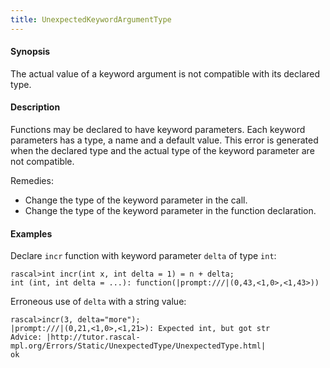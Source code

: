 ```yaml
---
title: UnexpectedKeywordArgumentType
---
```


#### Synopsis

The actual value of a keyword argument is not compatible with its declared type.

#### Description

Functions may be declared to have keyword parameters. Each keyword parameters has a type, a name and a default value.
This error is generated when the declared type and the actual type of the keyword parameter are not compatible.

Remedies:

*  Change the type of the keyword parameter in the call.
*  Change the type of the keyword parameter in the function declaration.

#### Examples

Declare `incr` function with keyword parameter `delta` of type `int`:

```rascal-shell ,error
rascal>int incr(int x, int delta = 1) = n + delta;
int (int, int delta = ...): function(|prompt:///|(0,43,<1,0>,<1,43>))
```
Erroneous use of `delta` with a string value:

```rascal-shell ,continue,error
rascal>incr(3, delta="more");
|prompt:///|(0,21,<1,0>,<1,21>): Expected int, but got str
Advice: |http://tutor.rascal-mpl.org/Errors/Static/UnexpectedType/UnexpectedType.html|
ok
```

